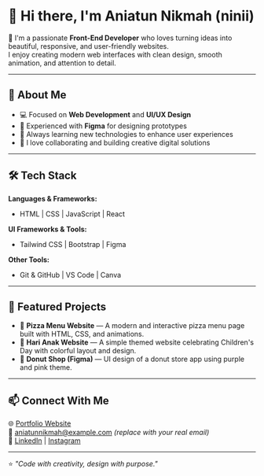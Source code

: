# 👋 Hi there, I'm Aniatun Nikmah (ninii)

🌸 I'm a passionate **Front-End Developer** who loves turning ideas into beautiful, responsive, and user-friendly websites.  
I enjoy creating modern web interfaces with clean design, smooth animation, and attention to detail.

---

## 🧠 About Me
- 💻 Focused on **Web Development** and **UI/UX Design**
- 🎨 Experienced with **Figma** for designing prototypes
- 🚀 Always learning new technologies to enhance user experiences
- 💬 I love collaborating and building creative digital solutions

---

## 🛠️ Tech Stack
**Languages & Frameworks:**
- HTML | CSS | JavaScript | React

**UI Frameworks & Tools:**
- Tailwind CSS | Bootstrap | Figma

**Other Tools:**
- Git & GitHub | VS Code | Canva

---

## 📂 Featured Projects
- 🍕 **Pizza Menu Website** — A modern and interactive pizza menu page built with HTML, CSS, and animations.  
- 🎈 **Hari Anak Website** — A simple themed website celebrating Children's Day with colorful layout and design.  
- 🍩 **Donut Shop (Figma)** — UI design of a donut store app using purple and pink theme.

---

## 📫 Connect With Me
🌐 [Portfolio Website](#)  
📧 aniatunnikmah@example.com *(replace with your real email)*  
💼 [LinkedIn](#) | [Instagram](#)

---

⭐️ _"Code with creativity, design with purpose."_  
